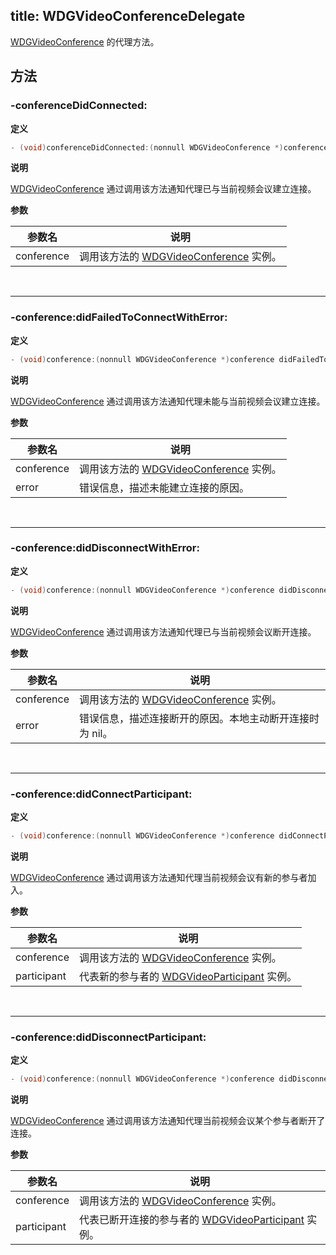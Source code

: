 title: WDGVideoConferenceDelegate
---

[WDGVideoConference](/video/iOS/api/WDGVideoConference.html) 的代理方法。

## 方法

### -conferenceDidConnected:

**定义**

```objectivec
- (void)conferenceDidConnected:(nonnull WDGVideoConference *)conference;
```

**说明**

[WDGVideoConference](/video/iOS/api/WDGVideoConference.html) 通过调用该方法通知代理已与当前视频会议建立连接。

**参数**

 参数名 | 说明 
---|---
conference|调用该方法的 [WDGVideoConference](/video/iOS/api/WDGVideoConference.html) 实例。

</br>

---

### -conference:didFailedToConnectWithError:

**定义**

```objectivec
- (void)conference:(nonnull WDGVideoConference *)conference didFailedToConnectWithError:(nonnull NSError *)error;
```

**说明**

[WDGVideoConference](/video/iOS/api/WDGVideoConference.html) 通过调用该方法通知代理未能与当前视频会议建立连接。

**参数**

 参数名 | 说明 
---|---
conference|调用该方法的 [WDGVideoConference](/video/iOS/api/WDGVideoConference.html) 实例。
error|错误信息，描述未能建立连接的原因。

</br>

---

### -conference:didDisconnectWithError:

**定义**

```objectivec
- (void)conference:(nonnull WDGVideoConference *)conference didDisconnectWithError:(NSError *_Nullable)error;
```

**说明**

[WDGVideoConference](/video/iOS/api/WDGVideoConference.html) 通过调用该方法通知代理已与当前视频会议断开连接。

**参数**

 参数名 | 说明 
---|---
conference|调用该方法的 [WDGVideoConference](/video/iOS/api/WDGVideoConference.html) 实例。
error|错误信息，描述连接断开的原因。本地主动断开连接时为 nil。

</br>

---

### -conference:didConnectParticipant:

**定义**

```objectivec
- (void)conference:(nonnull WDGVideoConference *)conference didConnectParticipant:(nonnull WDGVideoParticipant *)participant;
```

**说明**

[WDGVideoConference](/video/iOS/api/WDGVideoConference.html) 通过调用该方法通知代理当前视频会议有新的参与者加入。

**参数**

 参数名 | 说明 
---|---
conference|调用该方法的 [WDGVideoConference](/video/iOS/api/WDGVideoConference.html) 实例。
participant|代表新的参与者的 [WDGVideoParticipant](/video/iOS/api/WDGVideoParticipant.html) 实例。

</br>

---

### -conference:didDisconnectParticipant:

**定义**

```objectivec
- (void)conference:(nonnull WDGVideoConference *)conference didDisconnectParticipant:(nonnull WDGVideoParticipant *)participant;
```

**说明**

[WDGVideoConference](/video/iOS/api/WDGVideoConference.html) 通过调用该方法通知代理当前视频会议某个参与者断开了连接。

**参数**

 参数名 | 说明 
---|---
conference|调用该方法的 [WDGVideoConference](/video/iOS/api/WDGVideoConference.html) 实例。
participant|代表已断开连接的参与者的 [WDGVideoParticipant](/video/iOS/api/WDGVideoParticipant.html) 实例。
